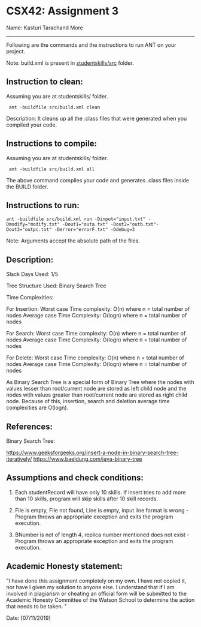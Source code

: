 # CSX42: Assignment 3
Name:  Kasturi Tarachand More

-----------------------------------------------------------------------

Following are the commands and the instructions to run ANT on your project.


Note: build.xml is present in [studentskills/src](./studentskills/src/) folder.

## Instruction to clean:

Assuming you are at studentskills/ folder.

```commandline
 ant -buildfile src/build.xml clean
```

Description: It cleans up all the .class files that were generated when you
compiled your code.

## Instructions to compile:

Assuming you are at studentskills/ folder.

```commandline
 ant -buildfile src/build.xml all 
```
The above command compiles your code and generates .class files inside the BUILD folder.

## Instructions to run:

```commandline
ant -buildfile src/build.xml run -Dinput="input.txt" -Dmodify="modify.txt" -Dout1="outa.txt" -Dout2="outb.txt"-Dout3="outpc.txt" -Derror="errorF.txt" -Ddebug=3
```
Note: Arguments accept the absolute path of the files.


## Description:

Slack Days Used: 1/5

Tree Structure Used: Binary Search Tree

Time Complexities:

For Insertion: Worst case Time complexity: O(n) where n = total number of nodes
			   Average case Time Complexity: O(logn) where n = total number of nodes
			   
For Search: Worst case Time complexity: O(n) where n = total number of nodes
			Average case Time Complexity: O(logn) where n = total number of nodes
			   
For Delete: Worst case Time complexity: O(n) where n = total number of nodes
			Average case Time Complexity: O(logn) where n = total number of nodes
			
As Binary Search Tree is a special form of Binary Tree where the nodes with values lesser than root/current node are stored as left child node and the nodes with values greater than root/current node are stored as right child node.
Because of this, insertion, search and deletion average time complexities are O(logn).


## References:

Binary Search Tree:

https://www.geeksforgeeks.org/insert-a-node-in-binary-search-tree-iteratively/
https://www.baeldung.com/java-binary-tree


## Assumptions and check conditions:

1) Each studentRecord will have only 10 skills. 
   If insert tries to add more than 10 skills, program will skip skills after 10 skill records.
   
2) File is empty, File not found, Line is empty, input line format is wrong -
   Program throws an appropriate exception and exits the program execution.
   
3) BNumber is not of length 4, replica number mentioned does not exist -
   Program throws an appropriate exception and exits the program execution.


## Academic Honesty statement:

"I have done this assignment completely on my own. I have not copied
it, nor have I given my solution to anyone else. I understand that if
I am involved in plagiarism or cheating an official form will be
submitted to the Academic Honesty Committee of the Watson School to
determine the action that needs to be taken. "

Date: [07/11/2019]



